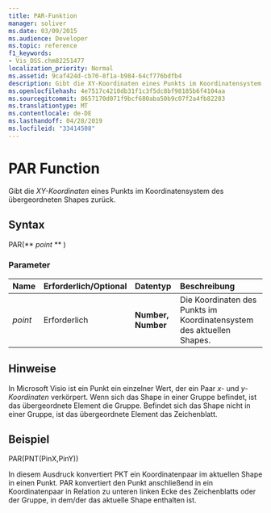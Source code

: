 ```yaml
---
title: PAR-Funktion
manager: soliver
ms.date: 03/09/2015
ms.audience: Developer
ms.topic: reference
f1_keywords:
- Vis_DSS.chm82251477
localization_priority: Normal
ms.assetid: 9caf424d-cb70-8f1a-b984-64cf776bdfb4
description: Gibt die XY-Koordinaten eines Punkts im Koordinatensystem des übergeordneten Shapes zurück.
ms.openlocfilehash: 4e7517c4210db31f1c3f5dc8bf98185b6f4104aa
ms.sourcegitcommit: 8657170d071f9bcf680aba50b9c07f2a4fb82283
ms.translationtype: MT
ms.contentlocale: de-DE
ms.lasthandoff: 04/28/2019
ms.locfileid: "33414508"
---
```

# <a name="par-function"></a>PAR Function

Gibt die  _XY-Koordinaten_ eines Punkts im Koordinatensystem des übergeordneten Shapes zurück. 
  
## <a name="syntax"></a>Syntax

PAR(** *point* ** ) 
  
### <a name="parameters"></a>Parameter

|**Name**|**Erforderlich/Optional**|**Datentyp**|**Beschreibung**|
|:-----|:-----|:-----|:-----|
| _point_ <br/> |Erforderlich  <br/> |**Number, Number** <br/> |Die Koordinaten des Punkts im Koordinatensystem des aktuellen Shapes.  <br/> |
   
## <a name="remarks"></a>Hinweise

In Microsoft Visio ist ein Punkt ein einzelner Wert, der ein Paar *x-* und *y-Koordinaten* verkörpert. Wenn sich das Shape in einer Gruppe befindet, ist das übergeordnete Element die Gruppe. Befindet sich das Shape nicht in einer Gruppe, ist das übergeordnete Element das Zeichenblatt. 
  
## <a name="example"></a>Beispiel

PAR(PNT(PinX,PinY)) 
  
In diesem Ausdruck konvertiert PKT ein Koordinatenpaar im aktuellen Shape in einen Punkt. PAR konvertiert den Punkt anschließend in ein Koordinatenpaar in Relation zu unteren linken Ecke des Zeichenblatts oder der Gruppe, in dem/der das aktuelle Shape enthalten ist. 
  

